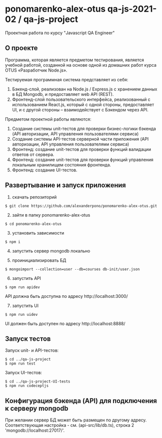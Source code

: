 # ponomarenko-alex-otus qa-js-2021-02 / qa-js-project
Проектная работа по курсу "Javascript QA Engineer"

<h2>О проекте</h2>
Программа, которая является предметом тестирования, является учебной работой, созданной на основе одной из домашних работ курса OTUS «Разработчик Node.js».

Тестируемая программная система представляет из себя: 
1.	Бэкенд-слой, реализован на Node.js / Express.js с хранением данных в БД Mongodb, и предоставляет web API (REST).
2.	Фронтенд-слой пользовательского интерфейса, реализованный с использованием React.js, который с одной стороны, предоставляет UI, и с другой стороны – взаимодействует с Бэкендом через API.


Предметом проектной работы являются:
1.	Создание системы unit-тестов для проверки бизнес-логики бэкенда (API авторизации, API управления пользователями сервиса)
2.	Создание системы API-тестов серверной части приложения (API авторизации, API управления пользователями сервиса)
3.	Фронтенд: создание unit-тестов для проверки функций валидации ответов от сервера.
4.	Фронтенд: создание unit-тестов для проверки функций управления локальным хранилищем состояния фронтенда.
5.	Фронтенд: создание UI-тестов.


<h2>Развертывание и запуск приложения</h2>


1. скачать репозиторий
```
$ git clone https://github.com/alexanderpono/ponomarenko-alex-otus.git
```
2. зайти в папку ponomarenko-alex-otus
```
$ cd ponomarenko-alex-otus
```
3. установить зависимости
```
$ npm i
```
4. запустить сервер mongodb локально

5. проинициализировать БД
```
$ mongoimport --collection=user --db=courses db-init/user.json
```
6. запустить API
```
$ npm run apidev
```
API должна быть доступна по адресу
http://localhost:3000/

7. запустить UI
```
$ npm run uidev
```
UI должен быть доступен по адресу
http://localhost:8888/



<h2>Запуск тестов</h2>

Запуск unit- и API-тестов:
```
$ cd ../qa-js-project
$ npm run test
```

Запуск UI-тестов:
```
$ cd ../qa-js-project-UI-tests
$ npm run codeceptjs
```

<h2>Конфигурация бэкенда (API) для подключения к серверу mongodb</h2>
При желании сервер БД может быть размещен по другому адресу.
Соответствующая настройка - см. (api-src/lib/db.ts), строка 2 'mongodb://localhost:27017/'.
